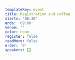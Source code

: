 ```yaml
---
templateKey: event
title: Registration and coffee
starts: '08:30'
ends: '09:00'
venue: ''
color: none
register: false
readMore: false
order: '0'
speakers: []
---
```

